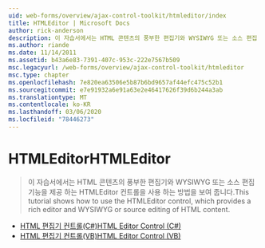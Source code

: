 ```yaml
---
uid: web-forms/overview/ajax-control-toolkit/htmleditor/index
title: HTMLEditor | Microsoft Docs
author: rick-anderson
description: 이 자습서에서는 HTML 콘텐츠의 풍부한 편집기와 WYSIWYG 또는 소스 편집 기능을 제공 하는 HTMLEditor 컨트롤을 사용 하는 방법을 보여 줍니다.
ms.author: riande
ms.date: 11/14/2011
ms.assetid: b43a6e83-7391-407c-953c-222e7567b509
msc.legacyurl: /web-forms/overview/ajax-control-toolkit/htmleditor
msc.type: chapter
ms.openlocfilehash: 7e820ea63506e5b87b6bd9657af44efc475c52b1
ms.sourcegitcommit: e7e91932a6e91a63e2e46417626f39d6b244a3ab
ms.translationtype: MT
ms.contentlocale: ko-KR
ms.lasthandoff: 03/06/2020
ms.locfileid: "78446273"
---
```

# <a name="htmleditor"></a><span data-ttu-id="d8cdd-103">HTMLEditor</span><span class="sxs-lookup"><span data-stu-id="d8cdd-103">HTMLEditor</span></span>

> <span data-ttu-id="d8cdd-104">이 자습서에서는 HTML 콘텐츠의 풍부한 편집기와 WYSIWYG 또는 소스 편집 기능을 제공 하는 HTMLEditor 컨트롤을 사용 하는 방법을 보여 줍니다.</span><span class="sxs-lookup"><span data-stu-id="d8cdd-104">This tutorial shows how to use the HTMLEditor control, which provides a rich editor and WYSIWYG or source editing of HTML content.</span></span>

- [<span data-ttu-id="d8cdd-105">HTML 편집기 컨트롤(C#)</span><span class="sxs-lookup"><span data-stu-id="d8cdd-105">HTML Editor Control (C#)</span></span>](how-do-i-use-the-html-editor-control-cs.md)
- [<span data-ttu-id="d8cdd-106">HTML 편집기 컨트롤(VB)</span><span class="sxs-lookup"><span data-stu-id="d8cdd-106">HTML Editor Control (VB)</span></span>](how-do-i-use-the-html-editor-control-vb.md)
